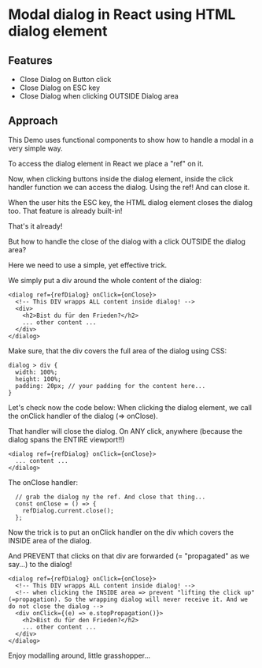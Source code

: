 # Modal dialog in React using HTML dialog element

## Features

- Close Dialog on Button click
- Close Dialog on ESC key
- Close Dialog when clicking OUTSIDE Dialog area

## Approach

This Demo uses functional components to show
how to handle a modal in a very simple way.

To access the dialog element in React we place a "ref" on it.

Now, when clicking buttons inside the dialog element,
inside the click handler function we can access the dialog. Using the ref! And can close it.

When the user hits the ESC key, the HTML dialog element
closes the dialog too. That feature is already built-in!

That's it already!

But how to handle the close of the dialog with a click
OUTSIDE the dialog area?

Here we need to use a simple, yet effective trick.

We simply put a div around the whole content of the dialog:

```
<dialog ref={refDialog} onClick={onClose}>
  <!-- This DIV wrapps ALL content inside dialog! -->
  <div>
    <h2>Bist du für den Frieden?</h2>
    ... other content ...
  </div>
</dialog>
```

Make sure, that the div covers the full area of the dialog using CSS:

```
dialog > div {
  width: 100%;
  height: 100%;
  padding: 20px; // your padding for the content here...
}
```

Let's check now the code below: 
When clicking the dialog element, we call the onClick handler of the dialog (=> onClose).

That handler will close the dialog. On ANY click, anywhere
(because the dialog spans the ENTIRE viewport!!)

```
<dialog ref={refDialog} onClick={onClose}>
  ... content ...
</dialog>
```

The onClose handler:
```
  // grab the dialog ny the ref. And close that thing...
  const onClose = () => {
    refDialog.current.close();
  };

```

Now the trick is to put an onClick handler on the div which covers the INSIDE area of the dialog. 

And PREVENT that clicks on that div are forwarded (= "propagated" as we say...) to the dialog!

```
<dialog ref={refDialog} onClick={onClose}>
  <!-- This DIV wrapps ALL content inside dialog! -->
  <!-- when clicking the INSIDE area => prevent "lifting the click up" (=propagation). So the wrapping dialog will never receive it. And we do not close the dialog -->
  <div onClick={(e) => e.stopPropagation()}>
    <h2>Bist du für den Frieden?</h2>
    ... other content ...
  </div>
</dialog>
```

Enjoy modalling around, little grasshopper...
